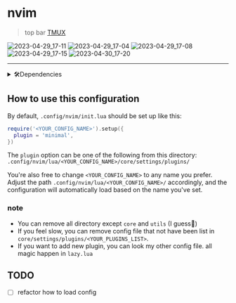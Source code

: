 # nvim

> top bar [TMUX](https://github.com/LoneExile/dotfiles/blob/main/.tmux.conf)

![2023-04-29_17-11](https://user-images.githubusercontent.com/82561297/235297373-37da0035-7280-42b6-81c8-92911c0b92c5.png)
![2023-04-29_17-04](https://user-images.githubusercontent.com/82561297/235297100-d2535c59-0299-4e52-8d51-acdf4b72e056.png)
![2023-04-29_17-08](https://user-images.githubusercontent.com/82561297/235297225-a4184b69-86c7-4e27-8e7d-757a49f0865e.png)
![2023-04-29_17-15](https://user-images.githubusercontent.com/82561297/235297549-1ce0183c-d03b-4d44-a634-30eb6e3f2767.png)
![2023-04-30_17-20](https://user-images.githubusercontent.com/82561297/235347973-8e1b7b26-2117-4902-b3ac-72c473aae185.png)

---

<details>
  <summary>🛠️Dependencies</summary>

- neovim >= 0.10
- nodejs >= 18
- python3 >= 3.9
- luarocks >= 5.3 (optional)
- go >= 1.21 (optional)
- rust >= 1.61 (optional)

**windows** via [scoop](https://scoop.sh/)

```pwsh
  scoop install main/luarocks main/go main/rust main/nodejs-lts main/python
```

**Arch** via [yay](https://github.com/Jguer/yay)

```bash
  yay -S python-pynvim nodejs npm luarocks go rust
```

install

```bash
pip install pynvim

npm install -g neovim

```

</details>

## How to use this configuration

By default, `.config/nvim/init.lua` should be set up like this:

```lua
require('<YOUR_CONFIG_NAME>').setup({
  plugin = 'minimal',
})

```

The `plugin` option can be one of the following from this directory:
`.config/nvim/lua/<YOUR_CONFIG_NAME>/core/settings/plugins/`

You're also free to change `<YOUR_CONFIG_NAME>` to any name you prefer. Adjust
the path `.config/nvim/lua/<YOUR_CONFIG_NAME>/` accordingly, and the
configuration will automatically load based on the name you've set.

### note

- You can remove all directory except `core` and `utils` (I guess🤔)
- If you feel slow, you can remove config file that not have been list in
  `core/settings/plugins/<YOUR_PLUGINS_LIST>`.
- If you want to add new plugin, you can look my other config file. all magic
  happen in `lazy.lua`

## TODO

- [ ] refactor how to load config
